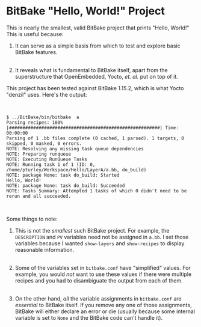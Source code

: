 BitBake "Hello, World!" Project
===============================


This is nearly the smallest, valid BitBake project that prints "Hello, World!" This is useful
because:

1. It can serve as a simple basis from which to test and explore basic BitBake features.<br><br>

2. It reveals what is fundamental to BitBake itself, apart from the superstructure that
OpenEmbedded, Yocto, _et. al._ put on top of it.

This project has been tested against BitBake 1.15.2, which is what Yocto "denzil" uses. Here's the
output:

<br>

    $ ../BitBake/bin/bitbake  a
    Parsing recipes: 100% |########################################################| Time: 00:00:00
    Parsing of 1 .bb files complete (0 cached, 1 parsed). 1 targets, 0 skipped, 0 masked, 0 errors.
    NOTE: Resolving any missing task queue dependencies
    NOTE: Preparing runqueue
    NOTE: Executing RunQueue Tasks
    NOTE: Running task 1 of 1 (ID: 0, /home/pturley/Workspace/Hello/LayerA/a.bb, do_build)
    NOTE: package None: task do_build: Started
    Hello, World!
    NOTE: package None: task do_build: Succeeded
    NOTE: Tasks Summary: Attempted 1 tasks of which 0 didn't need to be rerun and all succeeded.

<br>

Some things to note:

1. This is not the _smallest_ such BitBake project. For example, the `DESCRIPTION` and `PV`
variables need not be assigned in `a.bb`. I set those variables because I wanted `show-layers` and
`show-recipes` to display reasonable information.<br><br>

2. Some of the variables set in `bitbake.conf` have "simplified" values. For example, you would
_not_ want to use these values if there were multiple recipes and you had to disambiguate the output
from each of them.<br><br>

3. On the other hand, _all_ the variable assignments in `bitbake.conf` are _essential_ to BitBake
itself. If you remove any one of those assignments, BitBake will either declare an error or die
(usually because some internal variable is set to `None` and the BitBake code can't handle it).
